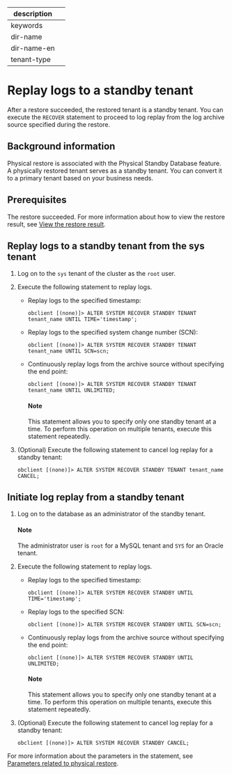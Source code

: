 |description||
|---|---|
|keywords||
|dir-name||
|dir-name-en||
|tenant-type||

# Replay logs to a standby tenant

After a restore succeeded, the restored tenant is a standby tenant. You can execute the `RECOVER` statement to proceed to log replay from the log archive source specified during the restore.

## Background information

Physical restore is associated with the Physical Standby Database feature. A physically restored tenant serves as a standby tenant. You can convert it to a primary tenant based on your business needs.

## Prerequisites

The restore succeeded. For more information about how to view the restore result, see [View the restore result](../600.restore-data/500.view-the-restore-history.md).

## Replay logs to a standby tenant from the sys tenant

1. Log on to the `sys` tenant of the cluster as the `root` user.

2. Execute the following statement to replay logs.

   * Replay logs to the specified timestamp:

      ```shell
      obclient [(none)]> ALTER SYSTEM RECOVER STANDBY TENANT tenant_name UNTIL TIME='timestamp';
      ```

   * Replay logs to the specified system change number (SCN):

      ```shell
      obclient [(none)]> ALTER SYSTEM RECOVER STANDBY TENANT tenant_name UNTIL SCN=scn;
      ```

   * Continuously replay logs from the archive source without specifying the end point:

      ```shell
      obclient [(none)]> ALTER SYSTEM RECOVER STANDBY TENANT tenant_name UNTIL UNLIMITED;
      ```

     <main id="notice" type='explain'>
     <h4>Note</h4>
     <p>This statement allows you to specify only one standby tenant at a time. To perform this operation on multiple tenants, execute this statement repeatedly. </p>
     </main>

3. (Optional) Execute the following statement to cancel log replay for a standby tenant:

   ```shell
   obclient [(none)]> ALTER SYSTEM RECOVER STANDBY TENANT tenant_name CANCEL;
   ```

## Initiate log replay from a standby tenant


1. Log on to the database as an administrator of the standby tenant.

   <main id="notice" type='explain'>
   <h4>Note</h4>
   <p>The administrator user is <code>root</code> for a MySQL tenant and <code>SYS</code> for an Oracle tenant. </p>
   </main>

2. Execute the following statement to replay logs.

   * Replay logs to the specified timestamp:

      ```shell
      obclient [(none)]> ALTER SYSTEM RECOVER STANDBY UNTIL TIME='timestamp';
      ```

   * Replay logs to the specified SCN:

      ```shell
      obclient [(none)]> ALTER SYSTEM RECOVER STANDBY UNTIL SCN=scn;
      ```

   * Continuously replay logs from the archive source without specifying the end point:

      ```shell
      obclient [(none)]> ALTER SYSTEM RECOVER STANDBY UNTIL UNLIMITED;
      ```

     <main id="notice" type='explain'>
     <h4>Note</h4>
     <p>This statement allows you to specify only one standby tenant at a time. To perform this operation on multiple tenants, execute this statement repeatedly. </p>
     </main>

3. (Optional) Execute the following statement to cancel log replay for a standby tenant:

   ```shell
   obclient [(none)]> ALTER SYSTEM RECOVER STANDBY CANCEL;
   ```

For more information about the parameters in the statement, see [Parameters related to physical restore](../600.restore-data/800.parameters-of-the-restore.md).
